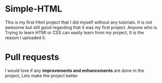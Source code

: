 # Simple-HTML
This is my first Html project that I did myself without any tutorials. It is not awesome but still good regarding that it was my first project. Anyone who is
Trying to learn HTMl or CSS can easily learn from my project, It is the reason I uploaded it.

# Pull requests
I would love if any **improvements and enhancements** are done in the project, Lets make the project better 
